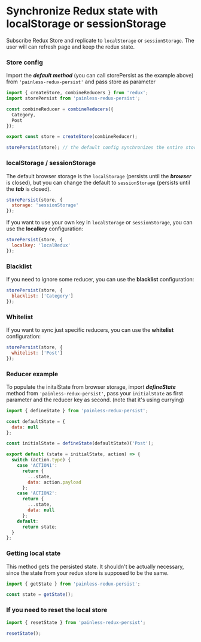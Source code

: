 # Synchronize Redux state with localStorage or sessionStorage

Subscribe Redux Store and replicate to `localStorage` or `sessionStorage`. The user will can refresh page and keep the redux state.

### Store config

Import the **_default method_** (you can call storePersist as the example above) from `'painless-redux-persist'` and pass store as parameter

```javascript
import { createStore, combineReducers } from 'redux';
import storePersist from 'painless-redux-persist';

const combineReducer = combineReducers({
  Category,
  Post
});

export const store = createStore(combineReducer);

storePersist(store); // the default config synchronizes the entire store
```

### localStorage / sessionStorage

The default browser storage is the `localStorage` (persists until the **_browser_** is closed), but you can change the default to `sessionStorage` (persists until the **_tab_** is closed).

```javascript
storePersist(store, {
  storage: 'sessionStorage'
});
```

If you want to use your own key in `localStorage` or `sessionStorage`, you can use the **localkey** configuration:

```javascript
storePersist(store, {
  localkey: 'localRedux'
});
```

### Blacklist

If you need to ignore some reducer, you can use the **blacklist** configuration:

```javascript
storePersist(store, {
  blacklist: ['Category']
});
```

### Whitelist

If you want to sync just specific reducers, you can use the **whitelist** configuration:

```javascript
storePersist(store, {
  whitelist: ['Post']
});
```

### Reducer example

To populate the initalState from browser storage, import **_defineState_** method from `'painless-redux-persist'`, pass your `initialState` as first parameter and the reducer key as second. (note that it's using currying)

```javascript
import { defineState } from 'painless-redux-persist';

const defaultState = {
  data: null
};

const initialState = defineState(defaultState)('Post');

export default (state = initialState, action) => {
  switch (action.type) {
    case 'ACTION1':
      return {
        ...state,
        data: action.payload
      };
    case 'ACTION2':
      return {
        ...state,
        data: null
      };
    default:
      return state;
  }
};
```

### Getting local state

This method gets the persisted state. It shouldn't be actually necessary, since the state from your redux store is supposed to be the same.

```javascript
import { getState } from 'painless-redux-persist';

const state = getState();
```

### If you need to reset the local store

```javascript
import { resetState } from 'painless-redux-persist';

resetState();
```
